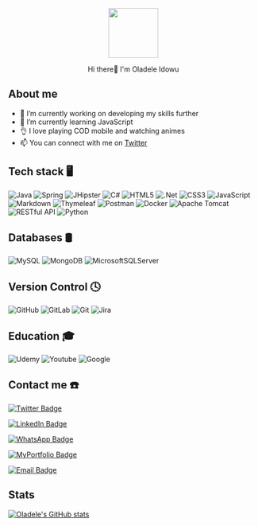 <div id="header" align="center">
  <img src="https://media.giphy.com/media/M9gbBd9nbDrOTu1Mqx/giphy.gif" width="100"/>
</div>

<p align="center">Hi there👋 I'm Oladele Idowu </p>

## About me
- 🔭 I’m currently working on developing my skills further
- 🌱 I’m currently learning JavaScript
- 👌 I love playing COD mobile and watching animes
- 📫 You can connect with me on [Twitter](https://twitter.com/https:/bimcode)


## Tech stack 🖥

  ![Java](https://img.shields.io/badge/java-%23E34F26.svg?style=for-the-badge&logo=java&logoColor=white)
  ![Spring](https://img.shields.io/badge/spring-%236DB33F.svg?style=for-the-badge&logo=spring&logoColor=white)
  ![JHipster](https://img.shields.io/badge/JHipster-258FFA?style=for-the-badge&logo=jhipster&logoColor=white)
  ![C#](https://img.shields.io/badge/c%23-%23239120.svg?style=for-the-badge&logo=c-sharp&logoColor=white)
  ![HTML5](https://img.shields.io/badge/html5-%23E34F26.svg?style=for-the-badge&logo=html5&logoColor=white)
  ![.Net](https://img.shields.io/badge/.NET-5C2D91?style=for-the-badge&logo=.net&logoColor=white)
  ![CSS3](https://img.shields.io/badge/css3-%231572B6.svg?style=for-the-badge&logo=css3&logoColor=white)
  ![JavaScript](https://img.shields.io/badge/javascript-%23323330.svg?style=for-the-badge&logo=javascript&logoColor=%23F7DF1E)
  ![Markdown](https://img.shields.io/badge/markdown-%23000000.svg?style=for-the-badge&logo=markdown&logoColor=white)
  ![Thymeleaf](https://img.shields.io/badge/Thymeleaf-%23005C0F.svg?style=for-the-badge&logo=Thymeleaf&logoColor=white)
  ![Postman](https://img.shields.io/badge/Postman-FF6C37?style=for-the-badge&logo=postman&logoColor=white)
  ![Docker](https://img.shields.io/badge/docker-%230db7ed.svg?style=for-the-badge&logo=docker&logoColor=white)
  ![Apache Tomcat](https://img.shields.io/badge/apache%20tomcat-%23F8DC75.svg?style=for-the-badge&logo=apache-tomcat&logoColor=black)
  ![RESTful API](https://img.shields.io/badge/RESTful%20API-005571?style=for-the-badge&logo=RESTful-API)
  ![Python](https://img.shields.io/badge/python-3670A0?style=for-the-badge&logo=python&logoColor=ffdd54)
 

 ## Databases 🛢
   ![MySQL](https://img.shields.io/badge/mysql-%23316192.svg?style=for-the-badge&logo=mysql&logoColor=white)
   ![MongoDB](https://img.shields.io/badge/MongoDB-%234ea94b.svg?style=for-the-badge&logo=mongodb&logoColor=white)
   ![MicrosoftSQLServer](https://img.shields.io/badge/SQL%20Sever-CC2927?style=for-the-badge&logo=microsoft%20sql%20server&logoColor=white)
  
## Version Control 🕓 
   ![GitHub](https://img.shields.io/badge/github-34495E.svg?style=for-the-badge&logo=github&logoColor=white)
   ![GitLab](https://img.shields.io/badge/gitlab-%23181717.svg?style=for-the-badge&logo=gitlab&logoColor=white)
   ![Git](https://img.shields.io/badge/git-%23F05033.svg?style=for-the-badge&logo=git&logoColor=white)
   ![Jira](https://img.shields.io/badge/jira-%230A0FFF.svg?style=for-the-badge&logo=jira&logoColor=white)
   
## Education 🎓 
  ![Udemy](https://img.shields.io/badge/Udemy-A435F0?style=for-the-badge&logo=Udemy&logoColor=white)
  ![Youtube](https://img.shields.io/badge/youtube-%2396060C.svg?style=for-the-badge&logo=youtube&logoColor=white)
  ![Google](https://img.shields.io/badge/google-4285F4?style=for-the-badge&logo=google&logoColor=white)
  
## Contact me ☎️
[![Twitter Badge](https://img.shields.io/badge/Twitter-Profile-informational?style=flat&logo=twitter&logoColor=white&color=1CA2F1)](https://twitter.com/bimcode)

[![LinkedIn Badge](https://img.shields.io/badge/LinkedIn-Profile-informational?style=flat&logo=linkedin&logoColor=white&color=0D76A8)](https://www.linkedin.com/in/abimbola0915/)

[![WhatsApp Badge](https://img.shields.io/badge/WhatsApp-Profile-informational?style=flat&logo=WhatsApp&logoColor=white&color=25D366)](https://wa.me/+2348029958673)

[![MyPortfolio Badge](https://img.shields.io/badge/Portfolio-Profile-informational?style=flat&logo=Portfolio&logoColor=white&color=ffcd00)](https://oladeleidowu.github.io/)

[![Email Badge](https://img.shields.io/badge/Email-Profile-informational?style=flat&logo=Email&logoColor=white&color=23F7DF1E)](mailto:abimbollah@outlook.com/)
  


## Stats
[![Oladele's GitHub stats](https://github-readme-stats.vercel.app/api?username=oladeleidowu&show_icons=true&&theme=radical)](https://github.com/oladeleidowu)

